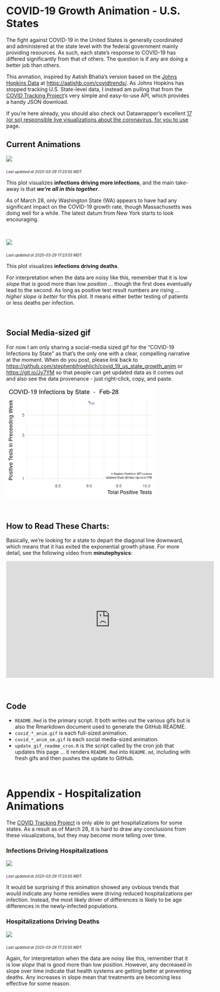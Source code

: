 COVID-19 Growth Animation - U.S. States
================

The fight against COVID-19 in the United States is generally coordinated
and administered at the state level with the federal government mainly
providing resources. As such, each state’s response to COVID-19 has
differed significantly from that of others. The question is if any are
doing a better job than others.

This anmation, inspired by Aatish Bhatia’s version based on the [Johns
Hopkins Data](https://github.com/CSSEGISandData/COVID-19) at
<https://aatishb.com/covidtrends/>. As Johns Hopkins has stopped
tracking U.S. State-level data, I instead am pulling that from the
[COVID Tracking Project](https://covidtracking.com/)’s very simple and
easy-to-use API, which provides a handy JSON download.

If you’re here already, you should also check out Datawrapper’s
excellent [17 (or so) responsible live visualizations about the
coronavirus, for you to
use](https://blog.datawrapper.de/coronaviruscharts/) page.

## Current Animations

![](covid_growth_anim.gif)

<font size="1">*Last updated at 2020-03-29 17:23:55 MDT.*</font>

This plot visualizes **infections driving more infections**, and the
main take-away is that ***we’re all in this together***.

As of March 28, only Washington State (WA) appears to have had any
significant impact on the COVID-19 growth rate, though Massachusetts was
doing well for a while. The latest datum from New York starts to look
encouraging.

 

![](covid_death_p_anim.gif)

<font size="1">*Last updated at 2020-03-29 17:23:55 MDT.*</font>

This plot visualizes **infections driving deaths**.

For interpretation when the data are noisy like this, remember that it
is low *slope* that is good more than low *position* … though the first
does eventually lead to the second. As long as positive test result
numbers are rising … *higher slope is better* for this plot. It means
either better testing of patients or less deaths per infection.

 

## Social Media-sized gif

For now I am only sharing a social-media sized gif for the “COVID-19
Infections by State” as that’s the only one with a clear, compelling
narrative at the moment. When do you post, please link back to
<https://github.com/stephenbfroehlich/covid_19_us_state_growth_anim> or
<https://git.io/Jv7YM> so that people can get updated data as it comes
out and also see the data provenance - just right-click, copy, and
paste.

![](covid_growth_anim_sm.gif)

 

## How to Read These Charts:

Basically, we’re looking for a state to depart the diagonal line
downward, which means that it has exited the exponential growth phase.
For more detail, see the following video from
**minutephysics**:

<iframe width="560" height="315" src="https://www.youtube.com/embed/54XLXg4fYsc" frameborder="0" allow="accelerometer; autoplay; encrypted-media; gyroscope; picture-in-picture" allowfullscreen>

</iframe>

 

## Code

  - `README.Rmd` is the primary script. It both writes out the various
    gifs but is also the Rmarkdown document used to generate the GitHub
    README.
  - `covid_*_anim.gif` is each full-sized animation.
  - `covid_*_anim_sm.gif` is each social media-sized animation.
  - `update_gif_readme_cron.R` is the script called by the cron job that
    updates this page … it renders `README.Rmd` into `README.md`,
    including with fresh gifs and then pushes the update to GitHub.

   

# Appendix - Hospitalization Animations

The [COVID Tracking Project](https://covidtracking.com/) is only able to
get hospitalizations for some states. As a result as of March 28, it is
hard to draw any conclusions from these visualizations, but they may
become more telling over time.

### Infections Driving Hospitalizations

![](covid_hosp_anim.gif)

<font size="1">*Last updated at 2020-03-29 17:23:55 MDT.*</font>

It would be surprising if this animation showed any ovbious trends that
would indicate any home remidies were driving reduced hospitalizations
per infection. Instead, the most likely driver of differences is likely
to be age differences in the newly-infected populations.

### Hospitalizations Driving Deaths

![](covid_death_h_anim.gif)

<font size="1">*Last updated at 2020-03-29 17:23:55 MDT.*</font>

Again, for interpretation when the data are noisy like this, remember
that it is low *slope* that is good more than low *position*. However,
any decreased in slope over time indicate that health systems are
getting better at preventing deaths. Any increases in slope mean that
treatments are becoming less effective for some reason.
